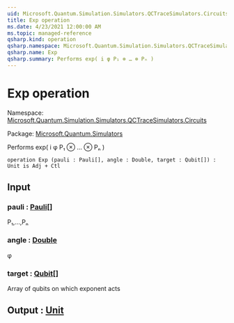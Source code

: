 ```yaml
---
uid: Microsoft.Quantum.Simulation.Simulators.QCTraceSimulators.Circuits.Exp
title: Exp operation
ms.date: 4/23/2021 12:00:00 AM
ms.topic: managed-reference
qsharp.kind: operation
qsharp.namespace: Microsoft.Quantum.Simulation.Simulators.QCTraceSimulators.Circuits
qsharp.name: Exp
qsharp.summary: Performs exp( i φ P₁ ⊗ … ⊗ Pₙ )
---
```


# Exp operation

Namespace: [Microsoft.Quantum.Simulation.Simulators.QCTraceSimulators.Circuits](xref:Microsoft.Quantum.Simulation.Simulators.QCTraceSimulators.Circuits)

Package: [Microsoft.Quantum.Simulators](https://nuget.org/packages/Microsoft.Quantum.Simulators)


Performs exp( i φ P₁ ⊗ … ⊗ Pₙ )

```qsharp
operation Exp (pauli : Pauli[], angle : Double, target : Qubit[]) : Unit is Adj + Ctl
```


## Input

### pauli : [Pauli](xref:microsoft.quantum.qsharp.valueliterals#pauli-literals)[]

P₁,...,Pₙ


### angle : [Double](xref:microsoft.quantum.qsharp.valueliterals#double-literals)

φ


### target : [Qubit](xref:microsoft.quantum.qsharp.valueliterals#qubit-literals)[]

Array of qubits on which exponent acts



## Output : [Unit](xref:microsoft.quantum.qsharp.valueliterals#unit-literal)

